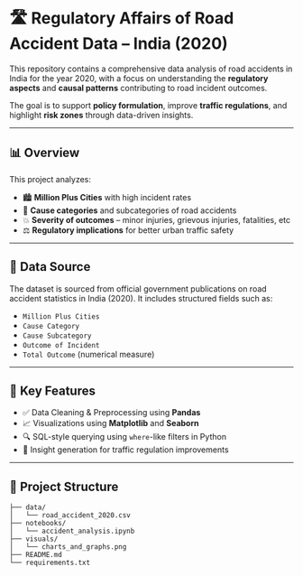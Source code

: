 # 🛣️ Regulatory Affairs of Road Accident Data – India (2020)

This repository contains a comprehensive data analysis of road accidents in India for the year 2020, with a focus on understanding the **regulatory aspects** and **causal patterns** contributing to road incident outcomes.

The goal is to support **policy formulation**, improve **traffic regulations**, and highlight **risk zones** through data-driven insights.

---

## 📊 Overview

This project analyzes:

- 🏙️ **Million Plus Cities** with high incident rates
- 🚗 **Cause categories** and subcategories of road accidents
- 💥 **Severity of outcomes** – minor injuries, grievous injuries, fatalities, etc
- ⚖️ **Regulatory implications** for better urban traffic safety

---

## 📁 Data Source

The dataset is sourced from official government publications on road accident statistics in India (2020). It includes structured fields such as:

- `Million Plus Cities`
- `Cause Category`
- `Cause Subcategory`
- `Outcome of Incident`
- `Total Outcome` (numerical measure)

---

## 📌 Key Features

- ✅ Data Cleaning & Preprocessing using **Pandas**
- 📈 Visualizations using **Matplotlib** and **Seaborn**
- 🔍 SQL-style querying using `where`-like filters in Python
- 🧠 Insight generation for traffic regulation improvements

---

## 📂 Project Structure

```plaintext
├── data/
│   └── road_accident_2020.csv
├── notebooks/
│   └── accident_analysis.ipynb
├── visuals/
│   └── charts_and_graphs.png
├── README.md
└── requirements.txt
